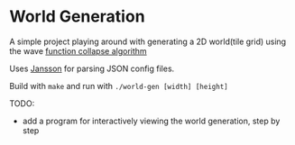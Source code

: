 # World Generation
A simple project playing around with generating a 2D world(tile grid) using the wave [function collapse algorithm](https://robertheaton.com/2018/12/17/wavefunction-collapse-algorithm/)

Uses [Jansson](https://jansson.readthedocs.io/en/latest/index.html) for parsing JSON config files.

Build with `make` and run with `./world-gen [width] [height]`

TODO:
- add a program for interactively viewing the world generation, step by step
